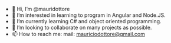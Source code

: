 - 👋 Hi, I’m @mauridottore
- 👀 I’m interested in learning to program in Angular and Node.JS.
- 🌱 I’m currently learning C# and object oriented programming.
- 💞️ I’m looking to collaborate on many projects as possible.
- 📫 How to reach me: mail: mauriciodottore@gmail.com

<!---
MauricioDottore/MauricioDottore is a ✨ special ✨ repository because its `README.md` (this file) appears on your GitHub profile.
You can click the Preview link to take a look at your changes.
--->
